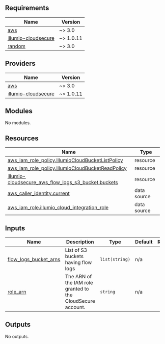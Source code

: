 <!-- BEGIN_TF_DOCS -->
## Requirements

| Name | Version |
|------|---------|
| <a name="requirement_aws"></a> [aws](#requirement\_aws) | ~> 3.0 |
| <a name="requirement_illumio-cloudsecure"></a> [illumio-cloudsecure](#requirement\_illumio-cloudsecure) | ~> 1.0.11 |
| <a name="requirement_random"></a> [random](#requirement\_random) | ~> 3.0 |

## Providers

| Name | Version |
|------|---------|
| <a name="provider_aws"></a> [aws](#provider\_aws) | ~> 3.0 |
| <a name="provider_illumio-cloudsecure"></a> [illumio-cloudsecure](#provider\_illumio-cloudsecure) | ~> 1.0.11 |

## Modules

No modules.

## Resources

| Name | Type |
|------|------|
| [aws_iam_role_policy.IllumioCloudBucketListPolicy](https://registry.terraform.io/providers/hashicorp/aws/latest/docs/resources/iam_role_policy) | resource |
| [aws_iam_role_policy.IllumioCloudBucketReadPolicy](https://registry.terraform.io/providers/hashicorp/aws/latest/docs/resources/iam_role_policy) | resource |
| [illumio-cloudsecure_aws_flow_logs_s3_bucket.buckets](https://registry.terraform.io/providers/illumio/illumio-cloudsecure/latest/docs/resources/aws_flow_logs_s3_bucket) | resource |
| [aws_caller_identity.current](https://registry.terraform.io/providers/hashicorp/aws/latest/docs/data-sources/caller_identity) | data source |
| [aws_iam_role.illumio_cloud_integration_role](https://registry.terraform.io/providers/hashicorp/aws/latest/docs/data-sources/iam_role) | data source |

## Inputs

| Name | Description | Type | Default | Required |
|------|-------------|------|---------|:--------:|
| <a name="input_flow_logs_bucket_arns"></a> [flow\_logs\_bucket\_arns](#input\_flow\_logs\_bucket\_arns) | List of S3 buckets having flow logs | `list(string)` | n/a | yes |
| <a name="input_role_arn"></a> [role\_arn](#input\_role\_arn) | The ARN of the IAM role granted to the CloudSecure account. | `string` | n/a | yes |

## Outputs

No outputs.
<!-- END_TF_DOCS -->
